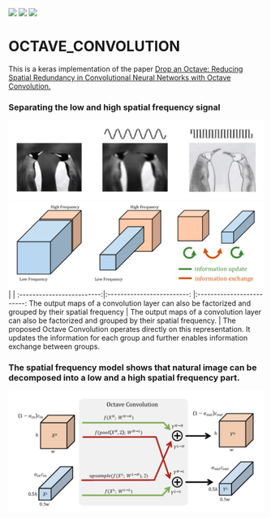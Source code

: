 ![](https://img.shields.io/badge/language-python_keras-orange.svg)
![](https://img.shields.io/badge/progress-70-green.svg)
[![](https://img.shields.io/badge/reference-paper-blue.svg)](https://arxiv.org/abs/1904.05049)
# OCTAVE_CONVOLUTION

This is a keras implementation of the paper [Drop an Octave: Reducing Spatial Redundancy in Convolutional Neural Networks with Octave Convolution.](https://arxiv.org/abs/1904.05049)


### Separating the low and high spatial frequency signal


![](fig/fig1.png)
![](fig/fig2.png)
     |   |
:-------------------------:|:-------------------------: |:-------------------------: 
The output maps of a convolution layer can also be factorized and grouped by their spatial frequency |  The output maps of a convolution layer can also be factorized and grouped by their spatial frequency.  |   The proposed Octave Convolution operates directly on this representation. It updates the information for each group and further enables information exchange between groups.

### The spatial frequency model shows that natural image can be decomposed into a low and a high spatial frequency part. 

![](fig/octave.png)

